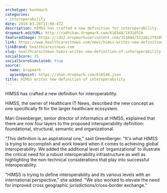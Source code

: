 ```yaml
---
archetype: bookmark
categories:
- interoperability
date: 2019-03-26T11:08:47Z
description: HIMSS has crafted a new definition for interoperability.
dropmark.editURL: http://radhikan.dropmark.com/616548/18310516
featuredImage: https://cdn2.dropmarkusercontent.com/353804/122abc2f93055133b528f0fc0f962ac3250ccce83839224447f0294bfabd9341/thumbnail/HIMSS-HITN_0.png?Expires=1557430062&Signature=CHrGmv6NTk9lhuAyueDP~GfT26js~7jqe7W5vdScg8dXKzacPs~V03pvZfGd-a3jJfGCJdRNbHnb-dM~~BLJVeGwDb3e2bFwERxH146hlAekjCaYoPrR73in0zOP7xEWVfQZeIb3a5kJvxyJIZm8WBLK8I8bad2tOnAd0lT9EfQdKV4v8GY~KzTi3dymZhMepzpMtGg2gJzkByVIIpyixbRRFWC4ZrdYNNmSMisVEGPaeqIS6QKiIANdr0DkcFMhURSE5pVLtBjjnouCUJ4Sud11MDWthAPQGi2a8ruOAK2XW6vCXR9X80gmq43-znuTa6BMQezLJ7zER6~-1u968A__&Key-Pair-Id=APKAITQYWVEN757ZA4KQ
link: https://www.healthcareitnews.com/news/himss-writes-new-definition-interoperability
linkBrand: healthcareitnews.com
slug: healthcareitnews-himss-writes-new-definition-of-interoperability
socialScore: 35
socialScoreSimulated: true
source:
  name: Dropmark
  apiendpoint: https://shah.dropmark.com/616548.json
title: HIMSS writes new definition of interoperability
---
```

HIMSS has crafted a new definition for interoperability.

HIMSS, the owner of Healthcare IT News, described the new concept as one specifically fit for the larger healthcare ecosystem.

Mari Greenberger, senior director of informatics at HIMSS, explained that there are now four layers to the proposed interoperability definition: foundational, structural, semantic and organizational.

"This definition is an aspirational one," said Greenberger. "It's what HIMSS is trying to accomplish and work toward when it comes to achieving global interoperability. We added the additional level of ‘organizational’ to illustrate the critical need for a robust interoperability infrastructure as well as highlighting the non-technical considerations that play into successful interoperability.

"HIMSS is trying to define interoperability and its various levels with an international perspective," she added. "We also worked to elevate the need for improved cross geographic jurisdictions/cross-border exchange."

